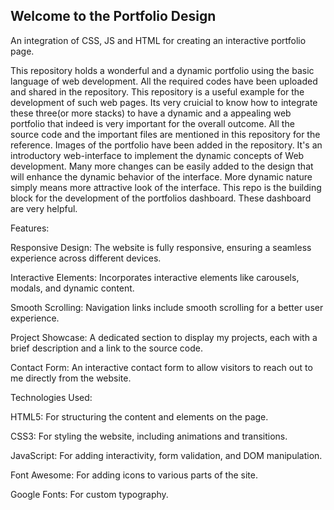 ## Welcome to the Portfolio Design 

An integration of CSS, JS and  HTML for creating an interactive portfolio page.

This repository holds a wonderful and a dynamic portfolio using the basic language of web development. All the required codes have been uploaded and shared in the repository. This repository is a useful example for the development of such web pages. Its very cruicial to know how to integrate these three(or more stacks) to have a dynamic and a appealing web portfolio that indeed is very important for the overall outcome. All the source code and the important files are mentioned in this repository for the reference. Images of the portfolio have been added in the repository. 
It's an introductory web-interface to implement the dynamic concepts of Web development. Many more changes can be easily added to the design that will enhance the dynamic behavior of the interface. More dynamic nature simply means more attractive look of the interface. This repo is the building block for the development of the  portfolios dashboard. These dashboard are very helpful. 

Features:

Responsive Design: The website is fully responsive, ensuring a seamless experience across different devices.

Interactive Elements: Incorporates interactive elements like carousels, modals, and dynamic content.

Smooth Scrolling: Navigation links include smooth scrolling for a better user experience.

Project Showcase: A dedicated section to display my projects, each with a brief description and a link to the source code.

Contact Form: An interactive contact form to allow visitors to reach out to me directly from the website.

Technologies Used:

HTML5: For structuring the content and elements on the page.

CSS3: For styling the website, including animations and transitions.

JavaScript: For adding interactivity, form validation, and DOM manipulation.

Font Awesome: For adding icons to various parts of the site.

Google Fonts: For custom typography.
